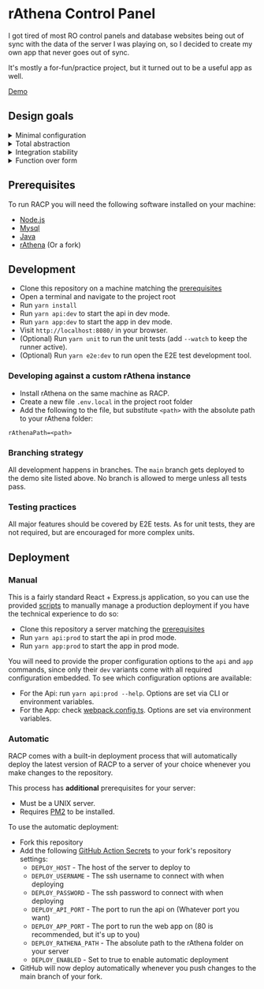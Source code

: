 # rAthena Control Panel

I got tired of most RO control panels and database websites being out of sync with the data of the server I was playing on, so I decided to create my own app that never goes out of sync.

It's mostly a for-fun/practice project, but it turned out to be a useful app as well.

[Demo](http://139.59.197.170)

## Design goals

<details>
    <summary>Minimal configuration</summary>
    
> Just install and run. RACP will read all data from either the rAthena data files or mysql database.

</details>

<details>
    <summary>Total abstraction</summary>

> RACP contains no data. No fixtures, no enums, nothing. RACP will read all data from either the rAthena data files or mysql database and the RO client files.

</details>

<details>
    <summary>Integration stability</summary>

> Unit and E2E tests run on each commit and will run against the latest rathena version.

</details>

<details>
    <summary>Function over form</summary>

> The UI prioritizes functionality over aesthetics. Does not support theming, keeps things simple.

</details>

## Prerequisites

To run RACP you will need the following software installed on your machine:

- [Node.js](https://nodejs.org/en/)
- [Mysql](https://www.mysql.com/)
- [Java](https://www.java.com/)
- [rAthena](https://github.com/rathena/) (Or a fork)

## Development

- Clone this repository on a machine matching the [prerequisites](#prerequisites)
- Open a terminal and navigate to the project root
- Run `yarn install`
- Run `yarn api:dev` to start the api in dev mode.
- Run `yarn app:dev` to start the app in dev mode.
- Visit `http://localhost:8080/` in your browser.
- (Optional) Run `yarn unit` to run the unit tests (add `--watch` to keep the runner active).
- (Optional) Run `yarn e2e:dev` to run open the E2E test development tool.

### Developing against a custom rAthena instance

- Install rAthena on the same machine as RACP.
- Create a new file `.env.local` in the project root folder
- Add the following to the file, but substitute `<path>` with the absolute path to your rAthena folder:

```
rAthenaPath=<path>
```

### Branching strategy

All development happens in branches. The `main` branch gets deployed to the demo site listed above.
No branch is allowed to merge unless all tests pass.

### Testing practices

All major features should be covered by E2E tests.
As for unit tests, they are not required, but are encouraged for more complex units.

## Deployment

### Manual

This is a fairly standard React + Express.js application, so you can use the provided [scripts](package.json) to manually manage a production deployment if you have the technical experience to do so:

- Clone this repository a server matching the [prerequisites](#prerequisites)
- Run `yarn api:prod` to start the api in prod mode.
- Run `yarn app:prod` to start the app in prod mode.

You will need to provide the proper configuration options to the `api` and `app` commands, since only their `dev` variants come with all required configuration embedded. To see which configuration options are available:

- For the Api: run `yarn api:prod --help`. Options are set via CLI or environment variables.
- For the App: check [webpack.config.ts](webpack.config.ts). Options are set via environment variables.

### Automatic

RACP comes with a built-in deployment process that will automatically deploy the latest
version of RACP to a server of your choice whenever you make changes to the repository.

This process has **additional** prerequisites for your server:

- Must be a UNIX server.
- Requires [PM2](https://pm2.keymetrics.io/) to be installed.

To use the automatic deployment:

- Fork this repository
- Add the following [GitHub Action Secrets](https://docs.github.com/en/actions/security-guides/encrypted-secrets#creating-encrypted-secrets-for-a-repository) to your fork's repository settings:
  - `DEPLOY_HOST` - The host of the server to deploy to
  - `DEPLOY_USERNAME` - The ssh username to connect with when deploying
  - `DEPLOY_PASSWORD` - The ssh password to connect with when deploying
  - `DEPLOY_API_PORT` - The port to run the api on (Whatever port you want)
  - `DEPLOY_APP_PORT` - The port to run the web app on (80 is recommended, but it's up to you)
  - `DEPLOY_RATHENA_PATH` - The absolute path to the rAthena folder on your server
  - `DEPLOY_ENABLED` - Set to true to enable automatic deployment
- GitHub will now deploy automatically whenever you push changes to the main branch of your fork.
